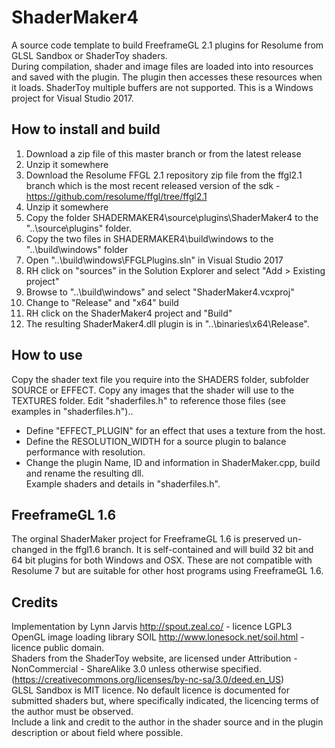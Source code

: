 # ShaderMaker4
A source code template to build FreeframeGL 2.1 plugins for Resolume from GLSL Sandbox or ShaderToy shaders.\
During compilation, shader and image files are loaded into into resources and saved with the plugin. The plugin then accesses these resources when it loads. ShaderToy multiple buffers are not supported. This is a Windows project for Visual Studio 2017.

## How to install and build
1) Download a zip file of this master branch or from the latest release
2) Unzip it somewhere
3) Download the Resolume FFGL 2.1 repository zip file from the ffgl2.1 branch which is the most recent released version of the sdk - https://github.com/resolume/ffgl/tree/ffgl2.1
4) Unzip it somewhere
5) Copy the folder SHADERMAKER4\source\plugins\ShaderMaker4 to the "..\source\plugins\" folder.
6) Copy the two files in SHADERMAKER4\build\windows to the "..\build\windows" folder
7) Open "..\build\windows\FFGLPlugins.sln" in Visual Studio 2017
8) RH click on "sources" in the Solution Explorer and select "Add > Existing project"
9) Browse to "..\build\windows" and select "ShaderMaker4.vcxproj"
10) Change to "Release" and "x64" build
11) RH click on the ShaderMaker4 project and "Build"
12) The resulting ShaderMaker4.dll plugin is in "..\binaries\x64\Release".

## How to use
Copy the shader text file you require into the SHADERS folder, subfolder SOURCE or EFFECT.
Copy any images that the shader will use to the TEXTURES folder.
Edit "shaderfiles.h" to reference those files (see examples in "shaderfiles.h")..
- Define "EFFECT_PLUGIN" for an effect that uses a texture from the host.
- Define the RESOLUTION_WIDTH for a source plugin to balance performance with resolution.
- Change the plugin Name, ID and information in ShaderMaker.cpp, build and rename the resulting dll.\
Example shaders and details in "shaderfiles.h".

## FreeframeGL 1.6
The orginal ShaderMaker project for FreeframeGL 1.6 is preserved un-changed in the ffgl1.6 branch. It is self-contained and will build 32 bit and 64 bit plugins for both Windows and OSX. These are not compatible with Resolume 7 but are suitable for other host programs using FreeframeGL 1.6.

## Credits
Implementation by Lynn Jarvis http://spout.zeal.co/ - licence LGPL3\
OpenGL image loading library SOIL http://www.lonesock.net/soil.html - licence public domain.\
Shaders from the ShaderToy website, are licensed under Attribution - NonCommercial - ShareAlike 3.0 unless otherwise specified.
(https://creativecommons.org/licenses/by-nc-sa/3.0/deed.en_US) \
GLSL Sandbox is MIT licence. No default licence is documented for submitted shaders but, where specifically indicated, the licencing terms of the author must be observed.\
Include a link and credit to the author in the shader source and in the plugin description or about field where possible. 


